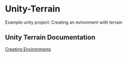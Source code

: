# Unity-Terrain

Example unity project: Creating an evironment with terrain

## Unity Terrain Documentation

<a href="https://docs.unity3d.com/2020.3/Documentation/Manual/CreatingEnvironments.html#ScriptRef:Tree.html">Creating Environments</a>
